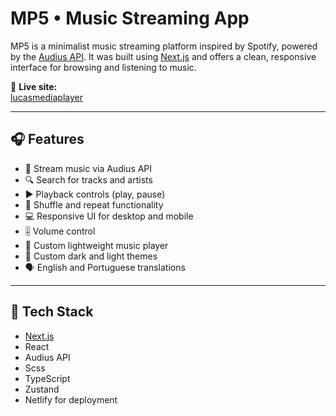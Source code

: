 # MP5 • Music Streaming App

MP5 is a minimalist music streaming platform inspired by Spotify, powered by the [Audius API](https://audius.org/). It was built using [Next.js](https://nextjs.org/) and offers a clean, responsive interface for browsing and listening to music.

🔗 **Live site:**  
[lucasmediaplayer](https://lucasmediaplayer.netlify.app/)

---

## 🎧 Features

- 🎵 Stream music via Audius API  
- 🔍 Search for tracks and artists  
- ▶️ Playback controls (play, pause)  
- 🔀 Shuffle and repeat functionality  
- 💻 Responsive UI for desktop and mobile  
- 🎚️ Volume control  
- 🎨 Custom lightweight music player
- 🎨 Custom dark and light themes
- 🗣️ English and Portuguese translations

---

## 🚀 Tech Stack

- [Next.js](https://nextjs.org/)
- React
- Audius API
- Scss
- TypeScript
- Zustand
- Netlify for deployment
